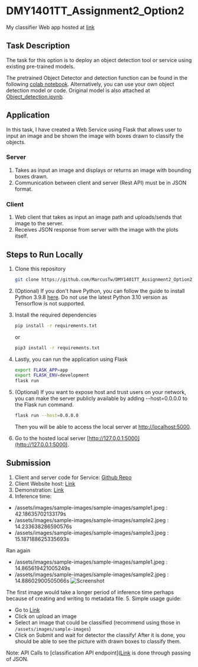 # DMY1401TT_Assignment2_Option2

My classifier Web app hosted at [link](https://flaskapp-m4jbzqtwiq-uc.a.run.app/)
## Task Description
The task for this option is to deploy an object detection tool or service using existing pre-trained models.

The pretrained Object Detector and detection function can be found in the following [colab notebook](https://colab.research.google.com/github/tensorflow/hub/blob/master/examples/colab/object_detection.ipynb). Alternatively, you can use your own object detection model or code. Original model is also attached at [Object_detection.ipynb](https://github.com/MarcusTw/DMY1401TT_Assignment2_Option2/Object_detection.ipynb).

## Application
In this task, I have created a Web Service using Flask that allows user to input an image and be shown the image with boxes drawn to classify the objects.

### Server
1. Takes as input an image and displays or returns an image with bounding boxes drawn.
2. Communication between client and server (Rest API) must be in JSON format.

### Client
1. Web client that takes as input an image path and uploads/sends that image to the server.
2. Receives JSON response from server with the image with the plots itself.


## Steps to Run Locally
1. Clone this repository
    ```sh
    git clone https://github.com/MarcusTw/DMY1401TT_Assignment2_Option2.git
    ```
2. (Optional) If you don't have Python, you can follow the guide to install Python 3.9.8 [here](https://www.python.org/downloads/release/python-398/). Do not use the latest Python 3.10 version as Tensorflow is not supported.

3. Install the required dependencies
    ```sh
    pip install -r requirements.txt
    ```
    or
    ```sh
    pip3 install -r requirements.txt
    ```
    
4. Lastly, you can run the application using Flask
    ```sh
    export FLASK_APP=app
    export FLASK_ENV=development
    flask run
    ```

5. (Optional) If you want to expose host and trust users on your network, you can make the server publicly available by adding --host=0.0.0.0 to the Flask run command.
    ```sh
    flask run --host=0.0.0.0
    ```
    Then you will be able to access the local server at [http://localhost:5000](http://localhost:5000).

6. Go to the hosted local server [http://127.0.0.1:5000](http://127.0.0.1:5000).


## Submission
1. Client and server code for Service: [Github Repo](https://github.com/MarcusTw/DMY1401TT_Assignment2_Option2/)
2. Client Website host: [Link](https://flaskapp-m4jbzqtwiq-uc.a.run.app/)
3. Demonstration: [Link](https://youtu.be/MVFFN2oeSU0)
4. Inference time: 
  - /assets/images/sample-images/sample-images/sample1.jpeg : 42.18635702133179s
  - /assets/images/sample-images/sample-images/sample2.jpeg : 14.233638286590576s
  - /assets/images/sample-images/sample-images/sample3.jpeg : 15.187188625335693s

   Ran again
  - /assets/images/sample-images/sample-images/sample1.jpeg : 14.865619421005249s
  - /assets/images/sample-images/sample-images/sample2.jpeg : 14.88602900505066s
  ![Screenshot](https://github.com/MarcusTw/DMY1401TT_Assignment2_Option2/assets/images/inference-timings.png)

   The first image would take a longer period of inference time perhaps because of creating and writing to metadata file.
5. Simple usage guide:
  - Go to [Link](https://flaskapp-m4jbzqtwiq-uc.a.run.app/)
  - Click on upload an image
  - Select an image that could be classified (recommend using those in `/assets/images/sample-images`)
  - Click on Submit and wait for detector the classify! After it is done, you should be able to see the picture with drawn boxes to classify them.


Note: API Calls to [classification API endpoint]([Link](https://flaskapp-m4jbzqtwiq-uc.a.run.app/api/classify) is done through passing of JSON.

